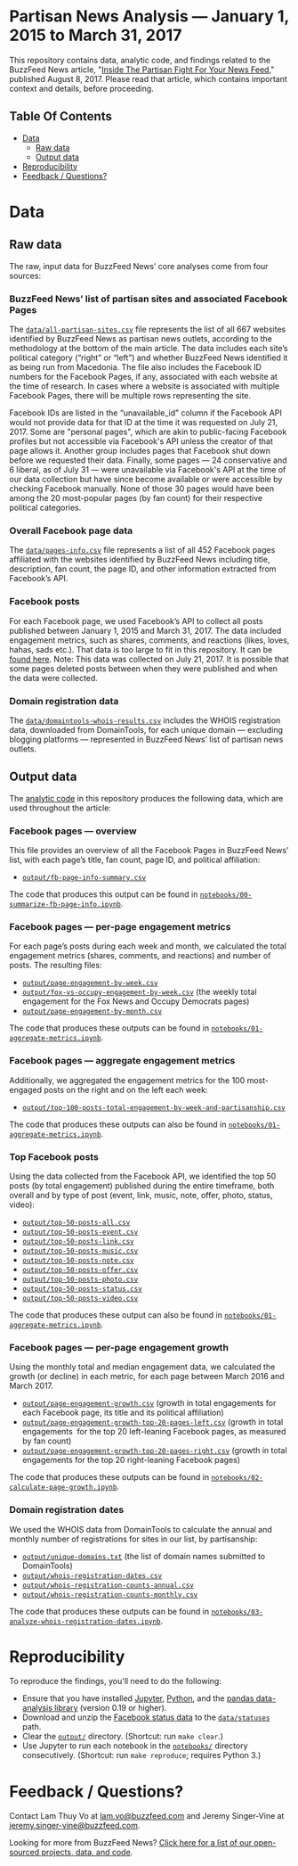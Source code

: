 # Partisan News Analysis — January 1, 2015 to March 31, 2017

This repository contains data, analytic code, and findings related to the BuzzFeed News article, "[Inside The Partisan Fight For Your News Feed](https://www.buzzfeed.com/craigsilverman/inside-the-partisan-fight-for-your-news-feed)," published August 8, 2017. Please read that article, which contains important context and details, before proceeding.

## Table Of Contents

- [Data](#data)
    - [Raw data](#raw-data)
    - [Output data](#output-data)
- [Reproducibility](#reproducibility)
- [Feedback / Questions?](#feedback--questions)

# Data

## Raw data

The raw, input data for BuzzFeed News’ core analyses come from four sources:

### BuzzFeed News’ list of partisan sites and associated Facebook Pages

The [`data/all-partisan-sites.csv`](data/all-partisan-sites.csv) file represents the list of all 667 websites identified by BuzzFeed News as partisan news outlets, according to the methodology at the bottom of the main article. The data includes each site’s political category (“right” or “left”) and whether BuzzFeed News identified it as being run from Macedonia. The file also includes the Facebook ID numbers for the Facebook Pages, if any, associated with each website at the time of research. In cases where a website is associated with multiple Facebook Pages, there will be multiple rows representing the site.

Facebook IDs are listed in the “unavailable_id” column if the Facebook API would not provide data for that ID at the time it was requested on July 21, 2017. Some are "personal pages", which are akin to public-facing Facebook profiles but not accessible via Facebook's API unless the creator of that page allows it. Another group includes pages that Facebook shut down before we requested their data. Finally, some pages — 24 conservative and 6 liberal, as of July 31 — were unavailable via Facebook's API at the time of our data collection but have since become available or were accessible by checking Facebook manually. None of those 30 pages would have been among the 20 most-popular pages (by fan count) for their respective political categories.

### Overall Facebook page data

The [`data/pages-info.csv`](data/pages-info.csv) file represents a list of all 452 Facebook pages affiliated with the websites identified by BuzzFeed News including title, description, fan count, the page ID, and other information extracted from Facebook’s API.

### Facebook posts

For each Facebook page, we used Facebook’s API to collect all posts published between January 1, 2015 and March 31, 2017. The data included engagement metrics, such as shares, comments, and reactions (likes, loves, hahas, sads etc.). That data is too large to fit in this repository. It can be [found here](https://archive.org/details/partisan-news-facebook-posts-2015-01-01-to-2017-03-31). Note: This data was collected on July 21, 2017. It is possible that some pages deleted posts between when they were published and when the data were collected.

### Domain registration data

The [`data/domaintools-whois-results.csv`](data/domaintools-whois-results.csv) includes the WHOIS registration data, downloaded from DomainTools, for each unique domain — excluding blogging platforms — represented in BuzzFeed News’ list of partisan news outlets.


## Output data

The [analytic code](notebooks) in this repository produces the following data, which are used throughout the article:

### Facebook pages — overview

This file provides an overview of all the Facebook Pages in BuzzFeed News’ list, with each page’s title, fan count, page ID, and political affiliation:

- [`output/fb-page-info-summary.csv`](output/fb-page-info-summary.csv)

The code that produces this output can be found in [`notebooks/00-summarize-fb-page-info.ipynb`](notebooks/00-summarize-fb-page-info.ipynb).

### Facebook pages — per-page engagement metrics

For each page’s posts during each week and month, we calculated the total engagement metrics (shares, comments, and reactions) and number of posts. The resulting files:

- [`output/page-engagement-by-week.csv`](output/page-engagement-by-week.csv)
- [`output/fox-vs-occupy-engagement-by-week.csv`](output/fox-vs-occupy-engagement-by-week.csv) (the weekly total engagement for the Fox News and Occupy Democrats pages)
- [`output/page-engagement-by-month.csv`](output/page-engagement-by-month.csv)

The code that produces these outputs can be found in [`notebooks/01-aggregate-metrics.ipynb`](notebooks/01-aggregate-metrics.ipynb).

### Facebook pages — aggregate engagement metrics

Additionally, we aggregated the engagement metrics for the 100 most-engaged posts on the right and on the left each week:

- [`output/top-100-posts-total-engagement-by-week-and-partisanship.csv`](output/top-100-posts-total-engagement-by-week-and-partisanship.csv)

The code that produces these outputs can also be found in [`notebooks/01-aggregate-metrics.ipynb`](notebooks/01-aggregate-metrics.ipynb).

### Top Facebook posts

Using the data collected from the Facebook API, we identified the top 50 posts (by total engagement) published during the entire timeframe, both overall and by type of post (event, link, music, note, offer, photo, status, video):

- [`output/top-50-posts-all.csv`](output/top-50-posts-all.csv)
- [`output/top-50-posts-event.csv`](output/top-50-posts-event.csv)
- [`output/top-50-posts-link.csv`](output/top-50-posts-link.csv)
- [`output/top-50-posts-music.csv`](output/top-50-posts-music.csv)
- [`output/top-50-posts-note.csv`](output/top-50-posts-note.csv)
- [`output/top-50-posts-offer.csv`](output/top-50-posts-offer.csv)
- [`output/top-50-posts-photo.csv`](output/top-50-posts-photo.csv)
- [`output/top-50-posts-status.csv`](output/top-50-posts-status.csv)
- [`output/top-50-posts-video.csv`](output/top-50-posts-video.csv)

The code that produces these output can also be found in [`notebooks/01-aggregate-metrics.ipynb`](notebooks/01-aggregate-metrics.ipynb).

### Facebook pages — per-page engagement growth

Using the monthly total and median engagement data, we calculated the growth (or decline) in each metric, for each page between March 2016 and March 2017.

- [`output/page-engagement-growth.csv`](output/page-engagement-growth.csv) (growth in total engagements for each Facebook page, its title and its political affiliation)
- [`output/page-engagement-growth-top-20-pages-left.csv`](output/page-engagement-growth-top-20-pages-left.csv) (growth in total engagements  for the top 20 left-leaning Facebook pages, as measured by fan count)
- [`output/page-engagement-growth-top-20-pages-right.csv`](output/page-engagement-growth-top-20-pages-right.csv) (growth in total engagements for the top 20 right-leaning Facebook pages)

The code that produces these outputs can be found in [`notebooks/02-calculate-page-growth.ipynb`](notebooks/02-calculate-page-growth.ipynb).

### Domain registration dates

We used the WHOIS data from DomainTools to calculate the annual and monthly number of registrations for sites in our list, by partisanship:

- [`output/unique-domains.txt`](output/unique-domains.txt) (the list of domain names submitted to DomainTools)
- [`output/whois-registration-dates.csv`](output/whois-registration-dates.csv)
- [`output/whois-registration-counts-annual.csv`](output/whois-registration-counts-annual.csv)
- [`output/whois-registration-counts-monthly.csv`](output/whois-registration-counts-monthly.csv)

The code that produces these outputs can be found in [`notebooks/03-analyze-whois-registration-dates.ipynb`](notebooks/03-analyze-whois-registration-dates.ipynb).

# Reproducibility

To reproduce the findings, you'll need to do the following:

- Ensure that you have installed [Jupyter](http://jupyter.org/), [Python](https://www.python.org/), and the [pandas data-analysis library](https://pandas.pydata.org/) (version 0.19 or higher).
- Download and unzip the [Facebook status data](https://archive.org/details/partisan-news-facebook-posts-2015-01-01-to-2017-03-31) to the [`data/statuses`](data/statuses) path.
- Clear the [`output/`](output/) directory. (Shortcut: run `make clear`.)
- Use Jupyter to run each notebook in the [`notebooks/`](notebooks/) directory consecutively. (Shortcut: run `make reproduce`; requires Python 3.)

# Feedback / Questions?

Contact Lam Thuy Vo at [lam.vo@buzzfeed.com](mailto:lam.vo@buzzfeed.com) and Jeremy Singer-Vine at [jeremy.singer-vine@buzzfeed.com](jeremy.singer-vine@buzzfeed.com).

Looking for more from BuzzFeed News? [Click here for a list of our open-sourced projects, data, and code](https://github.com/BuzzFeedNews/everything).
